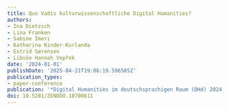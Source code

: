 ```yaml
---
title: Quo Vadis kulturwissenschaftliche Digital Humanities?
authors:
- Ina Dietzsch
- Lina Franken
- Sabine Imeri
- Katharina Kinder-Kurlanda
- Estrid Sørensen
- Libuše Hannah Vepřek
date: '2024-01-01'
publishDate: '2025-04-21T19:06:19.596585Z'
publication_types:
- paper-conference
publication: '*Digital Humanities im deutschsprachigen Raum (DHd) 2024. Book of Abstracts*'
doi: 10.5281/ZENODO.10700611
---
```

